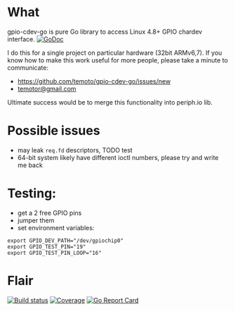 # What

gpio-cdev-go is pure Go library to access Linux 4.8+ GPIO chardev interface. [![GoDoc](https://godoc.org/github.com/temoto/gpio-cdev-go?status.svg)](https://godoc.org/github.com/temoto/gpio-cdev-go)

I do this for a single project on particular hardware (32bit ARMv6,7).
If you know how to make this work useful for more people, please take a minute to communicate:
- https://github.com/temoto/gpio-cdev-go/issues/new
- temotor@gmail.com

Ultimate success would be to merge this functionality into periph.io lib.


# Possible issues

- may leak `req.fd` descriptors, TODO test
- 64-bit system likely have different ioctl numbers, please try and write me back

# Testing:

* get a 2 free GPIO pins
* jumper them
* set environment variables:
```
export GPIO_DEV_PATH="/dev/gpiochip0"
export GPIO_TEST_PIN="19"
export GPIO_TEST_PIN_LOOP="16"
```


# Flair

[![Build status](https://travis-ci.org/temoto/gpio-cdev-go.svg?branch=master)](https://travis-ci.org/temoto/gpio-cdev-go)
[![Coverage](https://codecov.io/gh/temoto/gpio-cdev-go/branch/master/graph/badge.svg)](https://codecov.io/gh/temoto/gpio-cdev-go)
[![Go Report Card](https://goreportcard.com/badge/github.com/temoto/gpio-cdev-go)](https://goreportcard.com/report/github.com/temoto/gpio-cdev-go)
